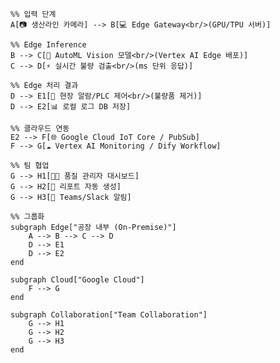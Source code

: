     %% 입력 단계
    A[📷 생산라인 카메라] --> B[💻 Edge Gateway<br/>(GPU/TPU 서버)]

    %% Edge Inference
    B --> C[🧠 AutoML Vision 모델<br/>(Vertex AI Edge 배포)]
    C --> D[⚡ 실시간 불량 검출<br/>(ms 단위 응답)]

    %% Edge 처리 결과
    D --> E1[🚨 현장 알람/PLC 제어<br/>(불량품 제거)]
    D --> E2[📊 로컬 로그 DB 저장]

    %% 클라우드 연동
    E2 --> F[🌐 Google Cloud IoT Core / PubSub]
    F --> G[☁️ Vertex AI Monitoring / Dify Workflow]

    %% 팀 협업
    G --> H1[👩‍💻 품질 관리자 대시보드]
    G --> H2[📑 리포트 자동 생성]
    G --> H3[💬 Teams/Slack 알림]

    %% 그룹화
    subgraph Edge["공장 내부 (On-Premise)"]
        A --> B --> C --> D
        D --> E1
        D --> E2
    end

    subgraph Cloud["Google Cloud"]
        F --> G
    end

    subgraph Collaboration["Team Collaboration"]
        G --> H1
        G --> H2
        G --> H3
    end
